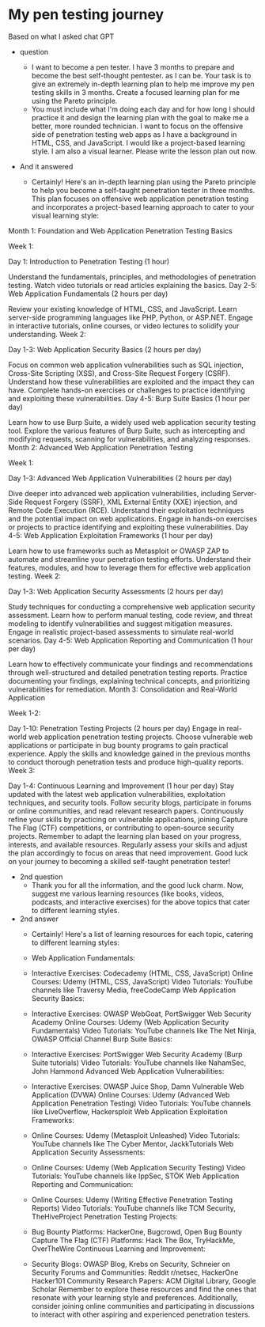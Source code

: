 # My pen testing journey

Based on what I asked chat GPT
- question 
    - I want to become a pen tester. I have 3 months to prepare and become the best self-thought pentester. as I can be. Your task is to give an extremely in-depth learning plan to help me improve my pen testing skills in 3 months.  Create a focused learning plan for me using the Pareto principle.
    - You must include what I'm doing each day and for how long I should practice it and design the learning plan with the goal to make me a better, more rounded technician. I want to focus on the offensive side of penetration testing web apps as I have a background in HTML, CSS, and JavaScript. I would like a project-based learning style. I am also a visual learner. Please write the lesson plan out now.

- And it answered
    - Certainly! Here's an in-depth learning plan using the Pareto principle to help you become a self-taught penetration tester in three months. This plan focuses on offensive web application penetration testing and incorporates a project-based learning approach to cater to your visual learning style:

Month 1: Foundation and Web Application Penetration Testing Basics

Week 1:

Day 1: Introduction to Penetration Testing (1 hour)

Understand the fundamentals, principles, and methodologies of penetration testing.
Watch video tutorials or read articles explaining the basics.
Day 2-5: Web Application Fundamentals (2 hours per day)

Review your existing knowledge of HTML, CSS, and JavaScript.
Learn server-side programming languages like PHP, Python, or ASP.NET.
Engage in interactive tutorials, online courses, or video lectures to solidify your understanding.
Week 2:

Day 1-3: Web Application Security Basics (2 hours per day)

Focus on common web application vulnerabilities such as SQL injection, Cross-Site Scripting (XSS), and Cross-Site Request Forgery (CSRF).
Understand how these vulnerabilities are exploited and the impact they can have.
Complete hands-on exercises or challenges to practice identifying and exploiting these vulnerabilities.
Day 4-5: Burp Suite Basics (1 hour per day)

Learn how to use Burp Suite, a widely used web application security testing tool.
Explore the various features of Burp Suite, such as intercepting and modifying requests, scanning for vulnerabilities, and analyzing responses.
Month 2: Advanced Web Application Penetration Testing

Week 1:

Day 1-3: Advanced Web Application Vulnerabilities (2 hours per day)

Dive deeper into advanced web application vulnerabilities, including Server-Side Request Forgery (SSRF), XML External Entity (XXE) injection, and Remote Code Execution (RCE).
Understand their exploitation techniques and the potential impact on web applications.
Engage in hands-on exercises or projects to practice identifying and exploiting these vulnerabilities.
Day 4-5: Web Application Exploitation Frameworks (1 hour per day)

Learn how to use frameworks such as Metasploit or OWASP ZAP to automate and streamline your penetration testing efforts.
Understand their features, modules, and how to leverage them for effective web application testing.
Week 2:

Day 1-3: Web Application Security Assessments (2 hours per day)

Study techniques for conducting a comprehensive web application security assessment.
Learn how to perform manual testing, code review, and threat modeling to identify vulnerabilities and suggest mitigation measures.
Engage in realistic project-based assessments to simulate real-world scenarios.
Day 4-5: Web Application Reporting and Communication (1 hour per day)

Learn how to effectively communicate your findings and recommendations through well-structured and detailed penetration testing reports.
Practice documenting your findings, explaining technical concepts, and prioritizing vulnerabilities for remediation.
Month 3: Consolidation and Real-World Application

Week 1-2:

Day 1-10: Penetration Testing Projects (2 hours per day)
Engage in real-world web application penetration testing projects.
Choose vulnerable web applications or participate in bug bounty programs to gain practical experience.
Apply the skills and knowledge gained in the previous months to conduct thorough penetration tests and produce high-quality reports.
Week 3:

Day 1-4: Continuous Learning and Improvement (1 hour per day)
Stay updated with the latest web application vulnerabilities, exploitation techniques, and security tools.
Follow security blogs, participate in forums or online communities, and read relevant research papers.
Continuously refine your skills by practicing on vulnerable applications, joining Capture The Flag (CTF) competitions, or contributing to open-source security projects.
Remember to adapt the learning plan based on your progress, interests, and available resources. Regularly assess your skills and adjust the plan accordingly to focus on areas that need improvement. Good luck on your journey to becoming a skilled self-taught penetration tester!

- 2nd question 
    - Thank you for all the information, and the good luck charm. Now, suggest me various learning resources (like books, videos, podcasts, and interactive exercises) for the above topics that cater to different learning styles.
- 2nd answer
    - Certainly! Here's a list of learning resources for each topic, catering to different learning styles:

    - Web Application Fundamentals:

    - Interactive Exercises: Codecademy (HTML, CSS, JavaScript)
Online Courses: Udemy (HTML, CSS, JavaScript)
Video Tutorials: YouTube channels like Traversy Media, freeCodeCamp
Web Application Security Basics:

    - Interactive Exercises: OWASP WebGoat, PortSwigger Web Security Academy
Online Courses: Udemy (Web Application Security Fundamentals)
Video Tutorials: YouTube channels like The Net Ninja, OWASP Official Channel
Burp Suite Basics:

    - Interactive Exercises: PortSwigger Web Security Academy (Burp Suite tutorials)
Video Tutorials: YouTube channels like NahamSec, John Hammond
Advanced Web Application Vulnerabilities:

    - Interactive Exercises: OWASP Juice Shop, Damn Vulnerable Web Application (DVWA)
Online Courses: Udemy (Advanced Web Application Penetration Testing)
Video Tutorials: YouTube channels like LiveOverflow, Hackersploit
Web Application Exploitation Frameworks:

    - Online Courses: Udemy (Metasploit Unleashed)
Video Tutorials: YouTube channels like The Cyber Mentor, JackkTutorials
Web Application Security Assessments:

    - Online Courses: Udemy (Web Application Security Testing)
Video Tutorials: YouTube channels like IppSec, STÖK
Web Application Reporting and Communication:

    - Online Courses: Udemy (Writing Effective Penetration Testing Reports)
Video Tutorials: YouTube channels like TCM Security, TheHiveProject
Penetration Testing Projects:

    - Bug Bounty Platforms: HackerOne, Bugcrowd, Open Bug Bounty
Capture The Flag (CTF) Platforms: Hack The Box, TryHackMe, OverTheWire
Continuous Learning and Improvement:

    - Security Blogs: OWASP Blog, Krebs on Security, Schneier on Security
Forums and Communities: Reddit r/netsec, HackerOne Hacker101 Community
Research Papers: ACM Digital Library, Google Scholar
Remember to explore these resources and find the ones that resonate with your learning style and preferences. Additionally, consider joining online communities and participating in discussions to interact with other aspiring and experienced penetration testers.